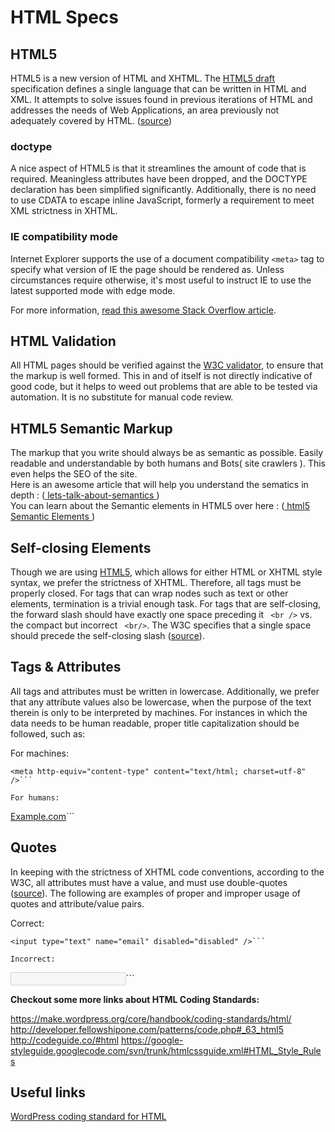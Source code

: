 # HTML Specs

## HTML5

HTML5 is a new version of HTML and XHTML. The [HTML5 draft](http://whatwg.org/specs/web-apps/current-work/) specification defines a single language that can be written in HTML and XML. It attempts to solve issues found in previous iterations of HTML and addresses the needs of Web Applications, an area previously not adequately covered by HTML. ([source](http://html5.org/))

### doctype
A nice aspect of HTML5 is that it streamlines the amount of code that is required. Meaningless attributes have been dropped, and the DOCTYPE declaration has been simplified significantly. Additionally, there is no need to use CDATA to escape inline JavaScript, formerly a requirement to meet XML strictness in XHTML.

### IE compatibility mode
Internet Explorer supports the use of a document compatibility ```<meta>``` tag to specify what version of IE the page should be rendered as. Unless circumstances require otherwise, it's most useful to instruct IE to use the latest supported mode with edge mode.

For more information, [read this awesome Stack Overflow article](http://stackoverflow.com/questions/6771258/whats-the-difference-if-meta-http-equiv-x-ua-compatible-content-ie-edge-e).


## HTML Validation
All HTML pages should be verified against the [W3C validator](http://validator.w3.org/), to ensure that the markup is well formed. This in and of itself is not directly indicative of good code, but it helps to weed out problems that are able to be tested via automation. It is no substitute for manual code review.

## HTML5 Semantic Markup
The markup that you write should always be as semantic as possible. Easily readable and understandable by both humans and Bots( site crawlers ). This even helps the SEO of the site.
<br />Here is an awesome article that will help you understand the sematics in depth : ([ lets-talk-about-semantics ](http://html5doctor.com/lets-talk-about-semantics/))
<br/>You can learn about the Semantic elements in HTML5 over here : ([ html5 Semantic Elements ](http://www.w3schools.com/html/html5_semantic_elements.asp) )

## Self-closing Elements
Though we are using [HTML5](http://dev.w3.org/html5/spec/Overview.html), which allows for either HTML or XHTML style syntax, we prefer the strictness of XHTML. Therefore, all tags must be properly closed. For tags that can wrap nodes such as text or other elements, termination is a trivial enough task. For tags that are self-closing, the forward slash should have exactly one space preceding it ```
<br />``` vs. the compact but incorrect ```
<br/>```. The W3C specifies that a single space should precede the self-closing slash ([source](http://w3.org/TR/xhtml1/#C_2)).

## Tags & Attributes
All tags and attributes must be written in lowercase. Additionally, we prefer that any attribute values also be lowercase, when the purpose of the text therein is only to be interpreted by machines. For instances in which the data needs to be human readable, proper title capitalization should be followed, such as:

For machines:
```
<meta http-equiv="content-type" content="text/html; charset=utf-8" />```

For humans:

```
<a href="http://example.com/" title="Description Goes Here">Example.com</a>```

## Quotes
In keeping with the strictness of XHTML code conventions, according to the W3C, all attributes must have a value, and must use double-quotes ([source](http://w3.org/TR/xhtml1/#h-4.4)). The following are examples of proper and improper usage of quotes and attribute/value pairs.

Correct:
```
<input type="text" name="email" disabled="disabled" />```

Incorrect:
```
<input type=text name=email disabled>```

**Checkout some more links about HTML Coding Standards:**

https://make.wordpress.org/core/handbook/coding-standards/html/
http://developer.fellowshipone.com/patterns/code.php#_63_html5
http://codeguide.co/#html
https://google-styleguide.googlecode.com/svn/trunk/htmlcssguide.xml#HTML_Style_Rules

## Useful links

[WordPress coding standard for HTML](https://make.wordpress.org/core/handbook/coding-standards/html/)


